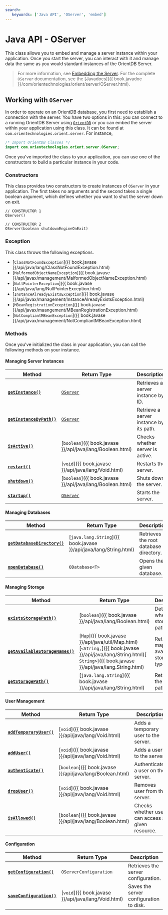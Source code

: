 ```yaml
---
search:
   keywords: ['Java API', 'OServer', 'embed']
---
```


# Java API - OServer

This class allows you to embed and manage a server instance within your application.  Once you start the server, you can interact with it and manage data the same as you would standard instances of the OrientDB Server.

>For more information, see [Embedding the Server](Embedding-Server.md).  For the complete `OServer` documentation, see the [Javadocs]({{ book.javadoc }}/com/orientechnologies/orient/server/OServer.html).

## Working with `OServer` 

In order to operate on an OrientDB database, you first need to establish a connection with the server.  You have two options in this: you can connect to a running OrientDB Server using [`OrientDB`](Java-Ref-OrientDB.md) or you can embed the server within your application using this class.  It can be found at `com.orientechnologies.orient.server`. For instance,


```java
/* Import OrientDB Classes */
import com.orientechnologies.orient.server.OServer;
```

Once you've imported the class to your application, you can use one of the constructors to build a particular instance in your code.


### Constructors

This class provides two constructors to create instances of `OServer` in your application. The first takes no arguments and the second takes a single boolean argument, which defines whether you want to shut the server down on exit.

```
// CONSTRUCTOR 1
OServer()

// CONSTRUCTOR 2
OServer(boolean shutdownEngineOnExit)
```

### Exception

This class throws the following exceptions.

- [`ClassNotFoundException`]({{ book.javase }}/api/java/lang/ClassNotFoundException.html)
- [`MalformedObjectNameException`]({{ book.javase }}/api/javax/management/MalformedObjectNameException.html)
- [`NullPointerException`]({{ book.javase }}/api/java/lang/NullPointerException.html)
- [`InstanceAlreadyExistsException`]({{ book.javase }}/api/javax/management/InstanceAlreadyExistsException.html)
- [`MBeanRegistrationException`]({{ book.javase }}/api/javax/maangement/MBeanRegistrationException.html)
- [`NotCompliantMBeanException`]({{ book.javase }}/api/javax/management/NotCompliantMBeanException.html)

### Methods

Once you've initialized the class in your application, you can call the following methods on your instance.

#### Managing Server Instances

| Method | Return Type | Description | 
|---|---|---|
| [**`getInstance()`**](Java-Ref-OServer-getInstance.md) | [`OServer`](Java-Ref-OServer.md) | Retrieves a server instance by ID. |
| [**`getInstanceByPath()`**](Java-Ref-OServer-getInstanceByPath.md) | [`OServer`](Java-Ref-OServer.md) | Retrieve a server instance by its path. |
| [**`isActive()`**](Java-Ref-OServer-isActive.md) | [`boolean`]({{ book.javase }}/api/java/lang/Boolean.html) | Checks whether server is active. |
| [**`restart()`**](Java-Ref-OServer-restart.md) | [`void`]({{ book.javase }}/api/java/lang/Void.html) | Restarts the server. |
| [**`shutdown()`**](Java-Ref-OServer-shutdown.md) | [`boolean`]({{ book.javase }}/api/java/lang/Boolean.html) | Shuts down the server. |
| [**`startup()`**](Java-Ref-OServer-startup.md) | [`OServer`](Java-Ref-OServer.md) | Starts the server. |

<!--
# Managing Server
serverLogin - 
registerServerInstance
registerLifecycleListener
unregisterLifecycleListener
setServerRootDirectory
getSecurity
-->

#### Managing Databases

| Method | Return Type | Description |
|---|---|---|
| [**`getDatabaseDirectory()`**](Java-Ref-OServer-getDatabaseDirectory.md) | [`java.lang.String`]({{ book.javase }}/api/java/lang/String.html) | Retrieves the root database directory. |
| [**`openDatabase()`**](Java-Ref-OServer-openDatabase.md) | `ODatabase<T>` | Opens the given database. | 

<!-- Methods
getSystemDatabase
openDatabaseBypassingSecurity
getDatabasePoolFactory
-->

#### Managing Storage

| Method | Return Type | Description |
|---|---|---|
| [**`existsStoragePath()`**](Java-Ref-OServer-existsStoragePath.md) | [`boolean`]({{ book.javase }}/api/java/lang/Boolean.html) | Determines whether storage path exists. |
| [**`getAvailableStorageNames()`**](Java-Ref-OServer-getAvailableStorageNames.md) | [`Map`]({{ book.javase }}/api/java/util/Map.html)[`<String,`]({{ book.javase }}/api/java/lang/String.html)[` String>`]({{ book.javase }}/api/java/lang.String.html) | Retrieves a map of available storage types. |
| [**`getStoragePath()`**](Java-Ref-OServer-getStoragePath.md) | [`java.lang.String`]({{ book.javase }}/api/java/lang/String.html) | Retrieves the storage path. |


#### User Management

| Method | Return Type | Description |
|---|---|---|
| [**`addTemporaryUser()`**](Java-Ref-OServer-addTemporaryUser.md) | [`void`]({{ book.javase }}/api/java/lang/Void.html) | Adds a temporary user to the server. |
| [**`addUser()`**](Java-Ref-OServer-addUser.md) | [`void`]({{ book.javase }}/api/java/lang/Void.html) | Adds a user to the server. |
| [**`authenticate()`**](Java-Ref-OServer-authenticate.md) | [`boolean`]({{ book.javase }}/api/java/lang/Boolean.html) | Authenticates a user on the server. |
| [**`dropUser()`**](Java-Ref-OServer-dropUser.md) | [`void`]({{ book.javase }}/api/java/lang/Void.html) | Removes user from the server. |
| [**`isAllowed()`**](Java-Ref-OServer-isAllowed.md) | [`boolean`]({{ book.javase }}/api/java/lang/Boolean.html) | Checks whether user can access a given resource. |


<!--

# User Management
getUser
-->

#### Configuration

| Method | Return Type | Description |
|---|---|---|
| [**`getConfiguration()`**](Java-Ref-OServer-getConfiguration.md) | `OServerConfiguration` | Retrieves the server configuration. |
| [**`saveConfiguration()`**](Java-Ref-OServer-saveConfiguration.md) | [`void`]({{ book.javase }}/api/java/lang/Void.html) | Saves the server configuration to disk. |

<!--

# Configuration
getContextConfiguration
-->





<!--

# Class Loader
setExtensionClassLoader
getExtensionClassLoader


# Network
getClientConnectionManager
getNetworkProtocols
getNetworkListeners

# Plugins
getPlugins
getPluginByClass
getPluginManager

# Other
getServerThreadGroup
getVariable
setVariable
getDistributedManager
getTokenHandler

-->
